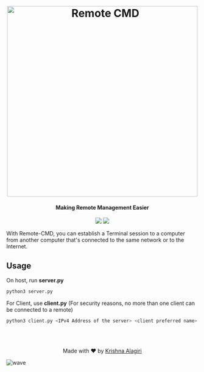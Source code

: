 <h1 align="center">
  <br>
  <img src="http://cdn.thekrishna.in/img/common/remote.png" alt="Remote CMD" width="500">
  <br>
</h1>

<h4 align="center">Making Remote Management Easier</h4>

<p align="center">
  <a href="#"><img src="https://img.shields.io/badge/Lang-Python3-lightgrey.svg"></a>
  <a href="/LICENSE.md"><img src="https://img.shields.io/github/license/K-Kraken/Remote-CMD.svg?color=blue"></a>
</p>


With Remote-CMD, you can establish a Terminal session to a computer from another computer that's connected to the same network or to the Internet. 

## Usage 
On host, run **server.py**

```bash
python3 server.py
```

For Client, use **client.py** (For security reasons, no more than one client can be connected to a remote) 

```bash
python3 client.py <IPv4 Address of the server> <client preferred name>

```




<br><br>
<p align="center">
  Made with ❤️ by <a href="https://github.com/K-Kraken">Krishna Alagiri</a>
</p>

![wave](http://cdn.thekrishna.in/img/common/border.png)


